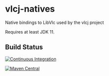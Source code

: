 # vlcj-natives
Native bindings to LibVlc used by the vlcj project

Requires at least JDK 11.

## Build Status

[![Continuous Integration](https://github.com/caprica/vlcj-natives/workflows/Java%20CI%20with%20Maven/badge.svg)](https://github.com/caprica/vlcj-natives/actions?query=workflow%3A%22Java+CI+with+Maven%22)

[![Maven Central](https://img.shields.io/maven-central/v/uk.co.caprica/vlcj-natives.svg?label=Maven%20Central)](https://search.maven.org/search?q=g:%22uk.co.caprica%22%20AND%20a:%22vlcj-natives%22)
